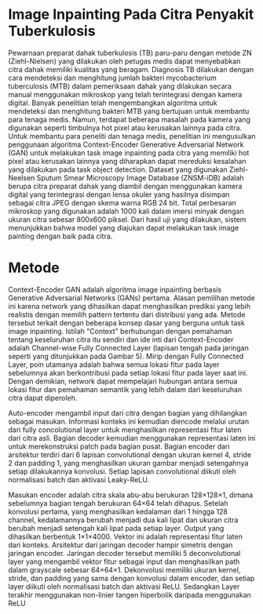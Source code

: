 
# Image Inpainting Pada Citra Penyakit Tuberkulosis

Pewarnaan preparat dahak tuberkulosis (TB) paru-paru dengan metode ZN (Ziehl-Nielsen) yang dilakukan oleh petugas medis dapat menyebabkan citra dahak memiliki kualitas yang beragam. Diagnosis TB dilakukan dengan cara mendeteksi dan menghitung jumlah bakteri mycobacterium tuberculosis (MTB) dalam pemeriksaan dahak yang dilakukan secara manual menggunakan mikroskop yang telah terintegrasi dengan kamera digital. Banyak penelitian telah mengembangkan algoritma untuk mendeteksi dan menghitung bakteri MTB yang bertujuan untuk membantu para tenaga medis. Namun, terdapat beberapa masalah pada kamera yang digunakan seperti timbulnya hot pixel atau kerusakan lainnya pada citra. Untuk membantu para peneliti dan tenaga medis, penelitian ini mengusulkan penggunaan algoritma Context-Encoder Generative Adversarial Network (GAN) untuk melakukan task image inpainting pada citra yang memiliki hot pixel atau kerusakan lainnya yang diharapkan dapat mereduksi kesalahan yang dilakukan pada task object detection. Dataset yang digunakan Ziehl-Neelsen Sputum Smear Microscopy Image Database (ZNSM-iDB) adalah berupa citra preparat dahak yang diambil dengan menggunakan kamera digital yang terintegrasi dengan lensa okuler yang hasilnya disimpan sebagai citra JPEG dengan skema warna RGB 24 bit. Total perbesaran mikroskop yang digunakan adalah 1000 kali dalam imersi minyak dengan ukuran citra sebesar 800x600 piksel. Dari hasil uji yang dilakukan, sistem menunjukkan bahwa model yang diajukan dapat melakukan task image painting dengan baik pada citra.

# Metode

Context-Encoder GAN adalah algoritma image inpainting berbasis Generative Adversarial Networks (GANs) pertama. Alasan pemilihan metode ini karena network yang dihasilkan dapat menghasilkan prediksi yang lebih realistis dengan memilih pattern tertentu dari distribusi yang ada. Metode tersebut terkait dengan beberapa konsep dasar yang berguna untuk task image inpainting. Istilah "Context" berhubungan dengan pemahaman tentang keseluruhan citra itu sendiri dan ide inti dari Context-Encoder adalah Channel-wise Fully Connected Layer (lapisan tengah pada jaringan seperti yang ditunjukkan pada Gambar 5). Mirip dengan Fully Connected Layer, poin utamanya adalah bahwa semua lokasi fitur pada layer sebelumnya akan berkontribusi pada setiap lokasi fitur pada layer saat ini. Dengan demikian, network dapat mempelajari hubungan antara semua lokasi fitur dan pemahaman semantik yang lebih dalam dari keseluruhan citra dapat diperoleh.

Auto-encoder mengambil input dari citra dengan bagian yang dihilangkan sebagai masukan. Informasi konteks ini kemudian diencode melalui urutan dari fully concolutional layer untuk menghasilkan representasi fitur laten dari citra asli. Bagian decoder kemudian menggunakan representasi laten ini untuk merekonstruksi patch pada bagian pusat. Bagian encoder dari arsitektur terdiri dari 6 lapisan convolutional dengan ukuran kernel 4, stride 2 dan padding 1, yang menghasilkan ukuran gambar menjadi setengahnya setiap dilakukannya konvolusi. Setiap lapisan convolutional diikuti oleh normalisasi batch dan aktivasi Leaky-ReLU. 

Masukan encoder adalah citra skala abu-abu berukuran 128×128×1, dimana sebelumnya bagian tengah berukuran 64×64 telah dihapus. Setelah konvolusi pertama, yang menghasilkan kedalaman dari 1 hingga 128 channel, kedalamannya berubah menjadi dua kali lipat dan ukuran citra berubah menjadi setengah kali lipat pada setiap layer. Output yang dihasilkan berbentuk 1×1×4000. Vektor ini adalah representasi fitur laten dari konteks. Arsitektur dari jaringan decoder hampir simetris dengan jaringan encoder. Jaringan decoder tersebut memiliki 5 deconvolutional layer yang mengambil vektor fitur sebagai input dan menghasilkan path dalam grayscale sebesar 64×64×1. Dekonvolusi memiliki ukuran kernel, stride, dan padding yang sama dengan konvolusi dalam encoder, dan setiap layer diikuti oleh normalisasi batch dan aktivasi ReLU. Sedangkan Layer terakhir menggunakan non-linier tangen hiperbolik daripada menggunakan ReLU
